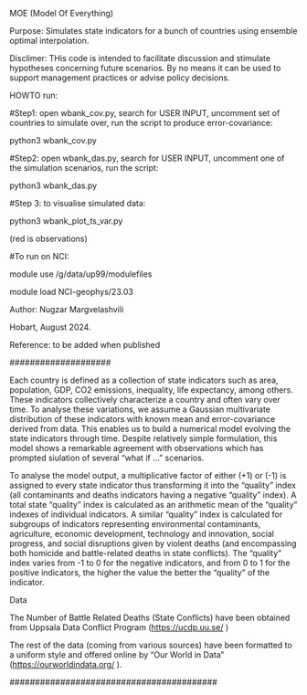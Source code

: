 MOE (Model Of Everything)

Purpose: Simulates state indicators for a bunch of countries using ensemble optimal interpolation.

Disclimer: THis code is intended to facilitate discussion and stimulate hypotheses concerning future scenarios.
By no means it can be used to support management practices or advise policy decisions.

HOWTO run:

#Step1:  open wbank_cov.py, search for USER INPUT, uncomment set of countries to simulate over, run the script to produce error-covariance:

python3 wbank_cov.py 

#Step2:  open wbank_das.py, search for USER INPUT, uncomment one of the simulation scenarios, run the script:

python3 wbank_das.py

#Step 3:  to visualise simulated data:

python3 wbank_plot_ts_var.py

(red is observations)

#To run on NCI:

module use /g/data/up99/modulefiles

module load NCI-geophys/23.03

 

Author: Nugzar Margvelashvili

Hobart, August 2024.

 
Reference: to be added when published

####################

Each country is defined as a collection of state indicators such as area, population, GDP, CO2 emissions, inequality, life expectancy, among others. These indicators collectively characterize a country and often vary over time. To analyse these variations, we assume a Gaussian multivariate distribution of these indicators with known mean and error-covariance derived from data. This enables us to build a numerical model evolving the state indicators through time. Despite relatively simple formulation, this model shows a remarkable agreement with observations which has prompted siulation of several “what if …” scenarios.

To analyse the model output, a multiplicative factor of either (+1) or (-1) is assigned to every state indicator thus transforming it into the “quality” index (all contaminants and deaths indicators having a negative “quality” index).  A total state “quality” index is calculated as an arithmetic mean of the “quality” indexes of individual indicators. A similar “quality” index is calculated for subgroups of indicators representing environmental contaminants, agriculture, economic development, technology and innovation, social progress, and social disruptions given by violent deaths (and encompassing both homicide and battle-related deaths in state conflicts). The “quality” index varies from -1 to 0 for the negative indicators, and from 0 to 1 for the positive indicators, the higher the value the better the “quality” of the indicator.


Data

The Number of Battle Related Deaths (State Conflicts) have been obtained from Uppsala Data Conflict Program
(https://ucdp.uu.se/ )

The rest of the data (coming from various sources) have been formatted to a uniform style and offered online by “Our World in Data” (https://ourworldindata.org/ ). 

#########################################
